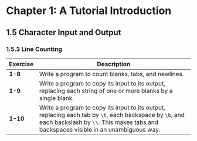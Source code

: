 # Chapter 1: A Tutorial Introduction

## 1.5 Character Input and Output

### 1.5.3 Line Counting

| Exercise | Description |
| -------- | ----------- |
| **1-8**  | Write a program to count blanks, tabs, and newlines. |
| **1-9**  | Write a program to copy its input to its output, replacing each string of one or more blanks by a single blank. |
| **1-10** | Write a program to copy its input to its output, replacing each tab by `\t`, each backspace by `\b`, and each backslash by `\\`. This makes tabs and backspaces visible in an unambiguous way. |
